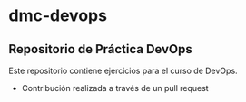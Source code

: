 # dmc-devops

## Repositorio de Práctica DevOps

Este repositorio contiene ejercicios para el curso de DevOps.





- Contribución realizada a través de un pull request
